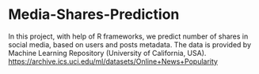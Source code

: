 # Media-Shares-Prediction
In this project, with help of R frameworks, we predict number of shares in social media, based on users and posts metadata. The data is provided by Machine Learning Repository (University of California, USA).
https://archive.ics.uci.edu/ml/datasets/Online+News+Popularity




